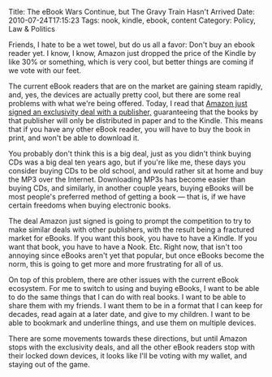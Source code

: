 Title: The eBook Wars Continue, but The Gravy Train Hasn't Arrived
Date: 2010-07-24T17:15:23
Tags: nook, kindle, ebook, content
Category: Policy, Law & Politics

Friends, I hate to be a wet towel, but do us all a favor: Don't buy an ebook reader yet. I know, I know, Amazon just dropped the price of the Kindle by like 30% or something, which is very cool, but better things are coming if we vote with our feet.

The current eBook readers that are on the market are gaining steam rapidly, and, yes, the devices are actually pretty cool, but there are some real problems with what we're being offered. Today, I read that <a href="http://www.crunchgear.com/2010/07/22/amazon-strikes-sweet-exclusive-deal-good-for-them-bad-for-consumers/">Amazon just signed an exclusivity deal with a publisher,</a> guaranteeing that the books by that publisher will only be distributed in paper and to the Kindle. This means that if you have any other eBook reader, you will have to buy the book in print, and won't be able to download it.

You probably don't think this is a big deal, just as you didn't think buying CDs was a big deal ten years ago, but if you're like me, these days you consider buying CDs to be old school, and would rather sit at home and buy the MP3 over the Internet. Downloading MP3s has become easier than buying CDs, and similarly, in another couple years, buying eBooks will be most people's preferred method of getting a book &mdash; that is, if we have certain freedoms when buying electronic books. 

The deal Amazon just signed is going to prompt the competition to try to make similar deals with other publishers, with the result being a fractured market for eBooks. If you want this book, you have to have a Kindle. If you want that book, you have to have a Nook. Etc. Right now, that isn't too annoying since eBooks aren't yet that popular, but once eBooks become the norm, this is going to get more and more frustrating for all of us. 

On top of this problem, there are other issues with the current eBook ecosystem. For me to switch to using and buying eBooks, I want to be able to do the same things that I can do with real books. I want to be able to share them with my friends. I want them to be in a format that I can keep for decades, read again at a later date, and give to my children. I want to be able to bookmark and underline things, and use them on multiple devices. 

There are some movements towards these directions, but until Amazon stops with the exclusivity deals, and all the other eBook readers stop with their locked down devices, it looks like I'll be voting with my wallet, and staying out of the game. 
